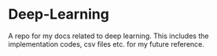 # Deep-Learning
A repo for my docs related to deep learning. This includes the implementation codes, csv files etc. for my future reference.
